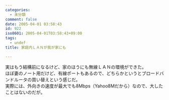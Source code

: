 ```yaml
---
categories:
  - 未分類
comment: false
date: 2005-04-01 03:58:43
id: 922
iso8601: 2005-04-01T03:58:43+09:00
tags:
  - undef
title: 家庭内ＬＡＮが我が家にも

---
```


<div class="entry-body">
                                 <p>実はもう結構前になるけど、家のほうにも無線ＬＡＮの環境ができた。<br />
ほぼ妻のノート用だけど、有線ポートもあるので、どちらかというとブロードバンドルータの買い替えという感じだ。<br />
実際には、外向きの速度が最大でも8Mbps（Yahoo8Mだから）なので、大したことはないのだが。</p>
                              </div>    	
